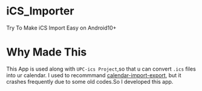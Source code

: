 # iCS_Importer
Try To Make iCS Import Easy on Android10+

# Why Made This
This App is used along with `UPC-ics Project`,so that u can convert `.ics` files into ur calendar. I used to recommmand  [calendar-import-export](https://github.com/SufficientlySecure/calendar-import-export), but it crashes frequently due to some old codes.So I developed this app.

